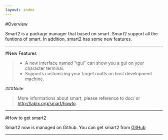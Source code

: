 ```yaml
---
layout: index
---
```


#Overview

Smart2 is a package manager that based on smart. Smart2 support all the funtions of smart. In addition, smart2 has some new features.

------
#New Features
> * A new interface named "tgui" can show you a gui on your character terminal.
> * Supports customizing your target rootfs on host development machine.
   
###Note
> More informations about smart, please reference to doc/ or http://labix.org/smart/howto.
   
------
#How to get smart2
  
Smart2 now is managed on Github. You can get smart2 from [GitHub](https://github.com/ubinux/smart2.git)

------
